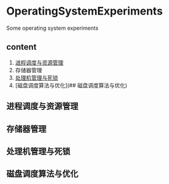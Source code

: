 # OperatingSystemExperiments
Some operating system experiments

## content

1. [进程调度与资源管理](#进程调度与资源管理)
2. 存储器管理
3. [处理机管理与死锁](baidu.com)
4. [磁盘调度算法与优化](## 磁盘调度算法与优化)

## 进程调度与资源管理









## 存储器管理









## 处理机管理与死锁







## 磁盘调度算法与优化


